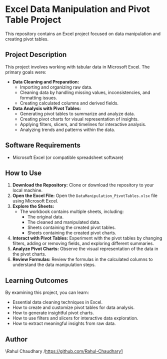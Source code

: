 # Excel Data Manipulation and Pivot Table Project

This repository contains an Excel project focused on data manipulation and creating pivot tables.

## Project Description

This project involves working with tabular data in Microsoft Excel. The primary goals were:

* **Data Cleaning and Preparation:**
    * Importing and organizing raw data.
    * Cleaning data by handling missing values, inconsistencies, and formatting issues.
    * Creating calculated columns and derived fields.
* **Data Analysis with Pivot Tables:**
    * Generating pivot tables to summarize and analyze data.
    * Creating pivot charts for visual representation of insights.
    * Applying filters, slicers, and timelines for interactive analysis.
    * Analyzing trends and patterns within the data.
## Software Requirements

* Microsoft Excel (or compatible spreadsheet software)
## How to Use

1.  **Download the Repository:** Clone or download the repository to your local machine.
2.  **Open the Excel File:** Open the `DataManipulation_PivotTables.xlsx` file using Microsoft Excel.
3.  **Explore the Sheets:**
    * The workbook contains multiple sheets, including:
        * The original data.
        * The cleaned and manipulated data.
        * Sheets containing the created pivot tables.
        * Sheets containing the created pivot charts.
4.  **Interact with Pivot Tables:** Experiment with the pivot tables by changing filters, adding or removing fields, and exploring different summaries.
5.  **Analyze Pivot Charts:** Observe the visual representation of the data in the pivot charts.
6.  **Review Formulas:** Review the formulas in the calculated columns to understand the data manipulation steps.

## Learning Outcomes

By examining this project, you can learn:

* Essential data cleaning techniques in Excel.
* How to create and customize pivot tables for data analysis.
* How to generate insightful pivot charts.
* How to use filters and slicers for interactive data exploration.
* How to extract meaningful insights from raw data.

## Author

\Rahul Chaudhary /https://github.com/Rahul-Chaudhary1
